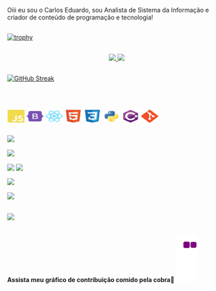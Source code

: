 Oiii eu sou o Carlos Eduardo, sou Analista de Sistema da Informação e criador de conteúdo de programação e tecnologia!

 ##
  [![trophy](https://github-profile-trophy.vercel.app/?username=carloseduardoviso)](https://github.com/ryo-ma/github-profile-trophy)
 ##

<!--
**Carloseduardoviso/Carloseduardoviso** is a ✨ _special_ ✨ repository because its `README.md` (this file) appears on your GitHub profile.

Here are some ideas to get you started:

- 🔭 No momento, estou trabalhando como Analista de Suporte...
- 🌱  Estou aprendendo Font-End e Beck-End...
- 👯 Estou querendo colaborar em alguns projeto...
- 🤔 Estou procurando ajuda com JavaScript...
- 💬 Pergunte-me sobre qualquer Assunto...
- 📫 Como chegar até mim: 
  📲 https://www.facebook.com/profile.php?id=100013778889618
  📲 https://www.instagram.com/carloseduardo384.45/
  📲 https://www.linkedin.com/in/carlos-eduardo-carvalho-do-viso-ti-b45183212
-->

<div align="center">
  <a href="https://github.com/carloseduardoviso">
  <img height="180em" src="https://github-readme-stats.vercel.app/api?username=carloseduardoviso&show_icons=true&theme=dark&include_all_commits=true&count_private=true"/>
  <img height="180em" src="https://github-readme-stats.vercel.app/api/top-langs/?username=carloseduardoviso&layout=compact&langs_count=7&theme=dark"/>
</div>
 
 ##
 
[![GitHub Streak](http://github-readme-streak-stats.herokuapp.com?user=carloseduardoviso&theme=green_nur&date_format=M%20j%5B%2C%20Y%5D)](https://git.io/streak-stats)
 
 ##
     
<div style="display: inline_block"><br> 
   <div style="display: inline_block"><br>
  <img align="center" alt="cadu-Js" height="30" width="40" src="https://raw.githubusercontent.com/devicons/devicon/master/icons/javascript/javascript-plain.svg">
  <img align="center" alt="cadu-Js" height="30" width="40" src="https://raw.githubusercontent.com/devicons/devicon/master/icons/bootstrap/bootstrap-plain.svg">
  <img align="center" alt="cadu-React" height="30" width="40" src="https://raw.githubusercontent.com/devicons/devicon/master/icons/react/react-original.svg">
  <img align="center" alt="cadu-HTML" height="30" width="40" src="https://raw.githubusercontent.com/devicons/devicon/master/icons/html5/html5-original.svg">
  <img align="center" alt="cadu-CSS" height="30" width="40" src="https://raw.githubusercontent.com/devicons/devicon/master/icons/css3/css3-original.svg">
  <img align="center" alt="cadu-Python" height="30" width="40" src="https://raw.githubusercontent.com/devicons/devicon/master/icons/python/python-original.svg">
  <img align="center" alt="cadu-Csharp" height="30" width="40" src="https://raw.githubusercontent.com/devicons/devicon/master/icons/csharp/csharp-original.svg">
  <img align="center" alt="cadu-Js" height="30" width="40" src="https://raw.githubusercontent.com/devicons/devicon/master/icons/git/git-original.svg">
 

   ##

 <div> 
  <a href="https://www.facebook.com/profile.php?id=100013778889618" target="_blank"><img src="https://img.shields.io/badge/Facebook-1877F2?style=for-the-badge&logo=facebook&logoColor=white" target="_blank"></a>
  
  <a href="https://instagram.com/carloseduardo384.45/" target="_blank"><img src="https://img.shields.io/badge/-Instagram-%23E4405F?style=for-the-badge&logo=instagram&logoColor=white" target="_blank"></a>
  
 <a href="https://discord.gg/channels/@me" target="_blank"><img src="https://img.shields.io/badge/Discord-7289DA?style=for-the-badge&logo=discord&logoColor=white" target="_blank"></a> 
  <a href = "mailto:carloseduardo384.45@gmail.com"><img src="https://img.shields.io/badge/-Gmail-%23333?style=for-the-badge&logo=gmail&logoColor=white" target="_blank"></a>
  
  <a href="https://www.linkedin.com/in/carlos-eduardo-carvalho-do-viso-ti-b45183212" target="_blank"><img src="https://img.shields.io/badge/-LinkedIn-%230077B5?style=for-the-badge&logo=linkedin&logoColor=white" target="_blank"></a> 
  
   <a href="https://web.telegram.org/z/#-1329671692" target="_blank"><img src="https://img.shields.io/badge/Telegram-2CA5E0?style=for-the-badge&logo=telegram&logoColor=white" target="_blank"></a>
 
##
 
  ![](https://github-profile-summary-cards.vercel.app/api/cards/profile-details?username=carloseduardoviso&theme=solarized_dark)
  
 ##
  **Assista meu gráfico de contribuição comido pela cobra🐍**
  ![snake gif](https://github.com/carloseduardoviso/carloseduardoviso/blob/output/github-contribution-grid-snake.gif)
  
  ##

  </div>
